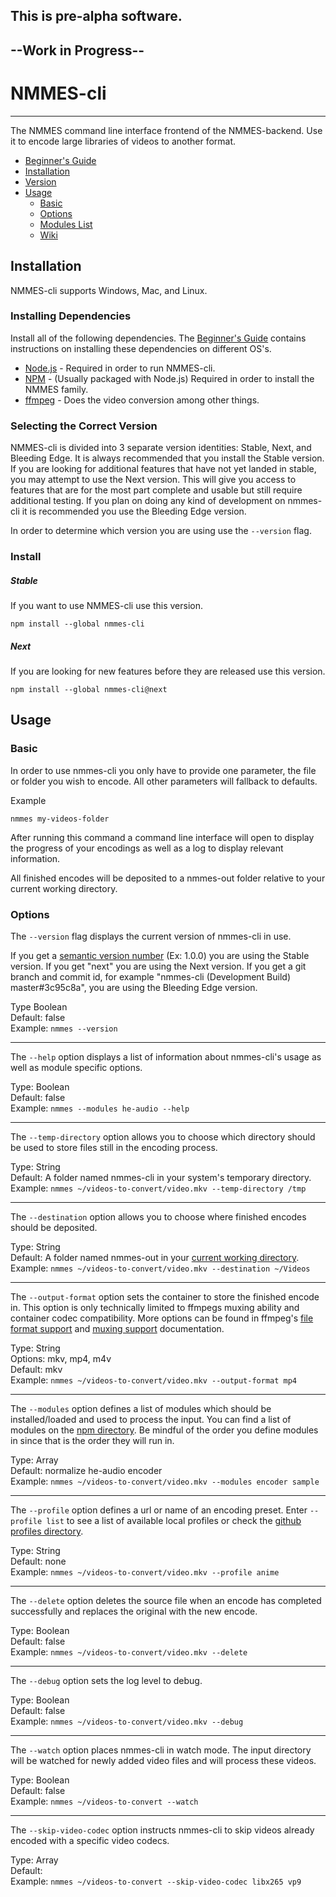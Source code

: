 ## This is pre-alpha software.
## --Work in Progress--

# NMMES-cli
---

The NMMES command line interface frontend of the NMMES-backend. Use it to encode large libraries of videos to another format.

* [Beginner's Guide](https://github.com/NMMES/nmmes-cli/wiki/Beginner's-Guide)
* [Installation](#installation)
* [Version](#version)
* [Usage](#usage)
  * [Basic](#basic)
  * [Options](#options)
  * [Modules List](https://www.npmjs.com/search?q=nmmes-module)
  * [Wiki](https://github.com/NMMES/nmmes-cli/wiki)

## Installation

NMMES-cli supports Windows, Mac, and Linux.

### Installing Dependencies
Install all of the following dependencies. The [Beginner's Guide](https://github.com/NMMES/nmmes-cli/wiki/Beginner's-Guide#chapter-1-installation) contains instructions on installing these dependencies on different OS's.

- [Node.js](https://nodejs.org/en/) - Required in order to run NMMES-cli.
- [NPM](https://www.npmjs.com/) - (Usually packaged with Node.js) Required in order to install the NMMES family.
- [ffmpeg](https://ffmpeg.org/) - Does the video conversion among other things.

### Selecting the Correct Version
NMMES-cli is divided into 3 separate version identities: Stable, Next, and Bleeding Edge. It is always recommended that you install the Stable version. If you are looking for additional features that have not yet landed in stable, you may attempt to use the Next version. This will give you access to features that are for the most part complete and usable but still require additional testing. If you plan on doing any kind of development on nmmes-cli it is recommended you use the Bleeding Edge version.

In order to determine which version you are using use the `--version` flag.

### Install

##### Stable
If you want to use NMMES-cli use this version.
```
npm install --global nmmes-cli
```

##### Next
If you are looking for new features before they are released use this version.
```
npm install --global nmmes-cli@next
```

## Usage

### Basic
In order to use nmmes-cli you only have to provide one parameter, the file or folder you wish to encode. All other parameters will fallback to defaults.

Example
```
nmmes my-videos-folder
```

After running this command a command line interface will open to display the progress of your encodings as well as a log to display relevant information.

All finished encodes will be deposited to a nmmes-out folder relative to your current working directory.


### Options

The `--version` flag displays the current version of nmmes-cli in use.

If you get a [semantic version number](http://semver.org/) (Ex: 1.0.0) you are using the Stable version. If you get "next" you are using the Next version. If you get a git branch and commit id, for example "nmmes-cli (Development Build) master#3c95c8a", you are using the Bleeding Edge version.

Type Boolean<br>
Default: false<br>
Example: `nmmes --version`

---

The `--help` option displays a list of information about nmmes-cli's usage as well as module specific options.

Type: Boolean<br>
Default: false<br>
Example: `nmmes --modules he-audio --help`

---

The `--temp-directory` option allows you to choose which directory should be used to store files still in the encoding process.

Type: String<br>
Default: A folder named nmmes-cli in your system's temporary directory.<br>
Example: `nmmes ~/videos-to-convert/video.mkv --temp-directory /tmp`

---

The `--destination` option allows you to choose where finished encodes should be deposited.

Type: String<br>
Default: A folder named nmmes-out in your [current working directory](https://www.computerhope.com/jargon/c/currentd.htm).<br>
Example: `nmmes ~/videos-to-convert/video.mkv --destination ~/Videos`

---

The `--output-format` option sets the container to store the finished encode in. This option is only technically limited to ffmpegs muxing ability and container codec compatibility. More options can be found in ffmpeg's [file format support](https://www.ffmpeg.org/general.html#File-Formats) and [muxing support](https://ffmpeg.org/ffmpeg-formats.html#Muxers) documentation.

Type: String<br>
Options: mkv, mp4, m4v<br>
Default: mkv<br>
Example: `nmmes ~/videos-to-convert/video.mkv --output-format mp4`

---

The `--modules` option defines a list of modules which should be installed/loaded and used to process the input. You can find a list of modules on the [npm directory](https://www.npmjs.com/search?q=nmmes-module). Be mindful of the order you define modules in since that is the order they will run in.

Type: Array<br>
Default: normalize he-audio encoder<br>
Example: `nmmes ~/videos-to-convert/video.mkv --modules encoder sample`

---

The `--profile` option defines a url or name of an encoding preset. Enter `--profile list` to see a list of available local profiles or check the [github profiles directory](https://github.com/NMMES/nmmes-cli/tree/master/src/profiles).

Type: String<br>
Default: none<br>
Example: `nmmes ~/videos-to-convert/video.mkv --profile anime`

---

The `--delete` option deletes the source file when an encode has completed successfully and replaces the original with the new encode.

Type: Boolean<br>
Default: false<br>
Example: `nmmes ~/videos-to-convert/video.mkv --delete`

---

The `--debug` option sets the log level to debug.

Type: Boolean<br>
Default: false<br>
Example: `nmmes ~/videos-to-convert/video.mkv --debug`

---

The `--watch` option places nmmes-cli in watch mode. The input directory will be watched for newly added video files and will process these videos.

Type: Boolean<br>
Default: false<br>
Example: `nmmes ~/videos-to-convert --watch`

---

The `--skip-video-codec` option instructs nmmes-cli to skip videos already encoded with a specific video codecs.

Type: Array<br>
Default: <br>
Example: `nmmes ~/videos-to-convert --skip-video-codec libx265 vp9`
